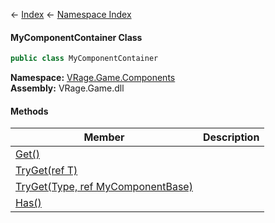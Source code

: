 ← [Index](Api-Index) ← [Namespace Index](Namespace-Index)

#### MyComponentContainer Class

```csharp
public class MyComponentContainer
```

**Namespace:** [VRage.Game.Components](VRage.Game.Components)  
**Assembly:** VRage.Game.dll

#### Methods

|Member|Description|
|---|---|
|[Get()](VRage.Game.Components.MyComponentContainer.Get)||
|[TryGet(ref T)](VRage.Game.Components.MyComponentContainer.TryGet)||
|[TryGet(Type, ref MyComponentBase)](VRage.Game.Components.MyComponentContainer.TryGet)||
|[Has()](VRage.Game.Components.MyComponentContainer.Has)||

